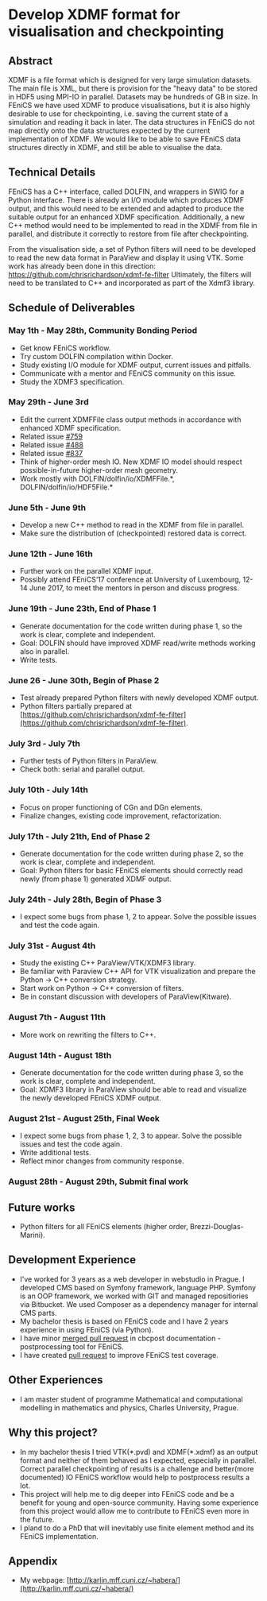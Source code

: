 # Develop XDMF format for visualisation and checkpointing

## Abstract

XDMF is a file format which is designed for very large simulation datasets. 
The main file is XML, but there is provision for the "heavy data" to be stored in HDF5 using 
MPI-IO in parallel. Datasets may be hundreds of GB in size. In FEniCS we have used XDMF to produce 
visualisations, but it is also highly desirable to use for checkpointing, i.e. saving the current 
state of a simulation and reading it back in later. The data structures in FEniCS do not map 
directly onto the data structures expected by the current implementation of XDMF. We would like 
to be able to save FEniCS data structures directly in XDMF, and still be able to visualise the data.

## Technical Details

FEniCS has a C++ interface, called DOLFIN, and wrappers in SWIG for a Python interface. 
There is already an I/O module which produces XDMF output, and this would need to be extended 
and adapted to produce the suitable output for an enhanced XDMF specification. 
Additionally, a new C++ method would need to be implemented to read in the XDMF from file in 
parallel, and distribute it correctly to restore from file after checkpointing.

From the visualisation side, a set of Python filters will need to be developed to read the 
new data format in ParaView and display it using VTK. Some work has already been done in this 
direction: https://github.com/chrisrichardson/xdmf-fe-filter Ultimately, the filters will need 
to be translated to C++ and incorporated as part of the Xdmf3 library.

## Schedule of Deliverables

### May 1th - May 28th, **Community Bonding Period**

* Get know FEniCS workflow.
* Try custom DOLFIN compilation within Docker.
* Study existing I/O module for XDMF output, current issues and pitfalls.
* Communicate with a mentor and FEniCS community on this issue.
* Study the XDMF3 specification.

### May 29th - June 3rd

* Edit the current XDMFFile class output methods in accordance with enhanced XDMF specification.
* Related issue [#759](https://bitbucket.org/fenics-project/dolfin/issues/759/more-xdmf-features-wanted)
* Related issue [#488](https://bitbucket.org/fenics-project/dolfin/issues/488/add-support-xdmf-mesh-entity-attributes)
* Related issue [#837](https://bitbucket.org/fenics-project/dolfin/issues/837/io-on-ghosted-meshes-buggy)
* Think of higher-order mesh IO. New XDMF IO model should respect possible-in-future higher-order mesh
geometry. 
* Work mostly with DOLFIN/dolfin/io/XDMFFile.\*, DOLFIN/dolfin/io/HDF5File.\*

### June 5th - June 9th

* Develop a new C++ method to read in the XDMF from file in parallel.
* Make sure the distribution of (checkpointed) restored data is correct. 

### June 12th - June 16th

* Further work on the parallel XDMF input.
* Possibly attend FEniCS‘17 conference at University of Luxembourg, 12-14 June 2017,
to meet the mentors in person and discuss progress.

### June 19th - June 23th, **End of Phase 1**

* Generate documentation for the code written during phase 1, so the work is clear, complete
and independent.
* Goal: DOLFIN should have improved XDMF read/write methods working also in parallel. 
* Write tests.

### June 26 - June 30th, **Begin of Phase 2**

* Test already prepared Python filters with newly developed XDMF output.
* Python filters partially prepared at [https://github.com/chrisrichardson/xdmf-fe-filter](https://github.com/chrisrichardson/xdmf-fe-filter).

### July 3rd - July 7th

* Further tests of Python filters in ParaView.
* Check both: serial and parallel output.

### July 10th - July 14th

* Focus on proper functioning of CGn and DGn elements.
* Finalize changes, existing code improvement, refactorization.

### July 17th - July 21th, **End of Phase 2**

* Generate documentation for the code written during phase 2, so the work is clear, complete
and independent.
* Goal: Python filters for basic FEniCS elements should correctly read newly (from phase 1) 
generated XDMF output.

### July 24th - July 28th, **Begin of Phase 3**

* I expect some bugs from phase 1, 2 to appear. Solve the possible
issues and test the code again.

### July 31st - August 4th

* Study the existing C++ ParaView/VTK/XDMF3 library.
* Be familiar with Paraview C++ API for VTK visualization and prepare the Python -> C++
conversion strategy.
* Start work on Python -> C++ conversion of filters.
* Be in constant discussion with developers of ParaView(Kitware).

### August 7th - August 11th

* More work on rewriting the filters to C++.

### August 14th - August 18th

* Generate documentation for the code written during phase 3, so the work is clear, complete
and independent.
* Goal: XDMF3 library in ParaView should be able to read and visualize the newly developed
FEniCS XDMF output.

### August 21st - August 25th, **Final Week**

* I expect some bugs from phase 1, 2, 3 to appear. Solve the possible
issues and test the code again.
* Write additional tests.
* Reflect minor changes from community response.

### August 28th - August 29th, **Submit final work**

## Future works

* Python filters for all FEniCS elements (higher order, Brezzi-Douglas-Marini). 

## Development Experience

* I've worked for 3 years as a web developer in webstudio in Prague. I developed CMS based on 
Symfony framework, language PHP. Symfony is an OOP framework, we worked with GIT and managed
repositiories via Bitbucket. We used Composer as a dependency manager for internal CMS parts. 
* My bachelor thesis is based on FEniCS code and I have 2 years experience in using FEniCS 
(via Python).  
* I have minor [merged pull request](https://bitbucket.org/simula_cbc/cbcpost/pull-requests/1/according-to-line-94-of-cbcbatch-runnable/diff#comment-None) in cbcpost documentation - postprocessing tool for FEniCS.
* I have created [pull request](https://bitbucket.org/fenics-project/dolfin/pull-requests/349/added-simple-xyzfile-python-unit-test/diff) to improve FEniCS test coverage.

## Other Experiences

* I am master student of programme Mathematical and computational modelling in mathematics and 
physics, Charles University, Prague. 

## Why this project?

* In my bachelor thesis I tried VTK(\*.pvd) and XDMF(\*.xdmf) as an output format
and neither of them behaved as I expected, especially in parallel. Correct parallel
checkpointing of results is a challenge and better(more documented) IO FEniCS
workflow would help to postprocess results a lot.
* This project will help me to dig deeper into FEniCS code and be a benefit
for young and open-source community. Having some experience from this project would allow
me to contribute to FEniCS even more in the future.
* I pland to do a PhD that will inevitably use finite element method and its FEniCS implementation.

## Appendix

* My webpage: [http://karlin.mff.cuni.cz/~habera/](http://karlin.mff.cuni.cz/~habera/)

